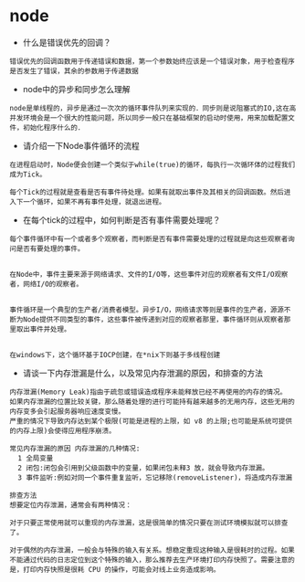 # node
- 什么是错误优先的回调？

```
错误优先的回调函数用于传递错误和数据，第一个参数始终应该是一个错误对象，用于检查程序是否发生了错误，其余的参数用于传递数据
```
- node中的异步和同步怎么理解

```
node是单线程的，异步是通过一次次的循环事件队列来实现的．同步则是说阻塞式的IO,这在高并发环境会是一个很大的性能问题，所以同步一般只在基础框架的启动时使用，用来加载配置文件，初始化程序什么的．

```

- 请介绍一下Node事件循环的流程


```
在进程启动时，Node便会创建一个类似于while(true)的循环，每执行一次循环体的过程我们成为Tick。

每个Tick的过程就是查看是否有事件待处理。如果有就取出事件及其相关的回调函数。然后进入下一个循环，如果不再有事件处理，就退出进程。
```

- 在每个tick的过程中，如何判断是否有事件需要处理呢？


```
每个事件循环中有一个或者多个观察者，而判断是否有事件需要处理的过程就是向这些观察者询问是否有要处理的事件。


在Node中，事件主要来源于网络请求、文件的I/O等，这些事件对应的观察者有文件I/O观察者，网络I/O的观察者。


事件循环是一个典型的生产者/消费者模型。异步I/O，网络请求等则是事件的生产者，源源不断为Node提供不同类型的事件，这些事件被传递到对应的观察者那里，事件循环则从观察者那里取出事件并处理。


在windows下，这个循环基于IOCP创建，在*nix下则基于多线程创建

```

- 请谈一下内存泄漏是什么，以及常见内存泄漏的原因，和排查的方法

```
内存泄漏(Memory Leak)指由于疏忽或错误造成程序未能释放已经不再使用的内存的情况。
如果内存泄漏的位置比较关键，那么随着处理的进行可能持有越来越多的无用内存，这些无用的内存变多会引起服务器响应速度变慢。
严重的情况下导致内存达到某个极限(可能是进程的上限，如 v8 的上限;也可能是系统可提供的内存上限)会使得应用程序崩溃。

```
```
常见内存泄漏的原因 内存泄漏的几种情况:
  1 全局变量
  2 闭包:闭包会引用到父级函数中的变量，如果闭包未释3 放，就会导致内存泄漏。
  3 事件监听:例如对同一个事件重复监听，忘记移除(removeListener)，将造成内存泄漏

```

```
排查方法
想要定位内存泄漏，通常会有两种情况：

对于只要正常使用就可以重现的内存泄漏，这是很简单的情况只要在测试环境模拟就可以排查了。

对于偶然的内存泄漏，一般会与特殊的输入有关系。想稳定重现这种输入是很耗时的过程。如果不能通过代码的日志定位到这个特殊的输入，那么推荐去生产环境打印内存快照了。需要注意的是，打印内存快照是很耗 CPU 的操作，可能会对线上业务造成影响。

```

